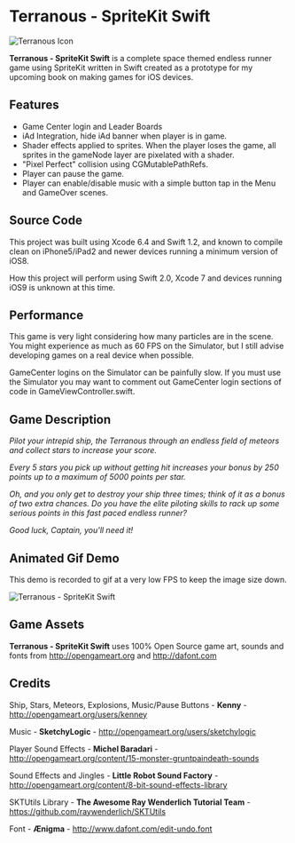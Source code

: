 # Terranous - SpriteKit Swift
![Terranous Icon](http://imgur.com/kJ4mYbb.gif "Terranous Icon")

**Terranous - SpriteKit Swift** is a complete space themed endless runner game using SpriteKit written in Swift created as a prototype for my upcoming book on making games for iOS devices.

## Features
- Game Center login and Leader Boards
- iAd Integration, hide iAd banner when player is in game.
- Shader effects applied to sprites. When the player loses the game, all sprites in the gameNode layer are pixelated with a shader.
- "Pixel Perfect" collision using CGMutablePathRefs. 
- Player can pause the game. 
- Player can enable/disable music with a simple button tap in the Menu and GameOver scenes. 

## Source Code
This project was built using Xcode 6.4 and Swift 1.2, and known to compile clean on iPhone5/iPad2 and newer devices running a minimum version
of iOS8. 

How this project will perform using Swift 2.0, Xcode 7 and devices running iOS9 is unknown at this time.

## Performance
This game is very light considering how many particles are in the scene. You might experience as much as 60 FPS on the Simulator,
but I still advise developing games on a real device when possible. 

GameCenter logins on the Simulator can be painfully slow. If you must use the Simulator you may want to comment out GameCenter
login sections of code in GameViewController.swift.

## Game Description
*Pilot your intrepid ship, the Terranous through an endless field of meteors and collect stars to increase your score.*

*Every 5 stars you pick up without getting hit increases your bonus by 250 points up to a maximum of 5000 points per star.*

*Oh, and you only get to destroy your ship three times; think of it as a bonus of two extra chances. Do you have the elite piloting skills to rack up some serious points in this fast paced endless runner?* 

*Good luck, Captain, you'll need it!*

## Animated Gif Demo
This demo is recorded to gif at a very low FPS to keep the image size down.

![Terranous - SpriteKit Swift](http://imgur.com/I4k6f4A.gif "Terranous Demo")

## Game Assets
**Terranous - SpriteKit Swift** uses 100% Open Source game art, sounds and fonts from http://opengameart.org and http://dafont.com

## Credits
Ship, Stars, Meteors, Explosions, Music/Pause Buttons - **Kenny** - http://opengameart.org/users/kenney

Music - **SketchyLogic** - http://opengameart.org/users/sketchylogic

Player Sound Effects - **Michel Baradari** - http://opengameart.org/content/15-monster-gruntpaindeath-sounds

Sound Effects and Jingles - **Little Robot Sound Factory** - http://opengameart.org/content/8-bit-sound-effects-library

SKTUtils Library - **The Awesome Ray Wenderlich Tutorial Team** - https://github.com/raywenderlich/SKTUtils

Font - **&AElig;nigma** - http://www.dafont.com/edit-undo.font
